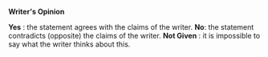 
**Writer's Opinion**

**Yes** : the statement agrees with the claims of the writer.
**No**: the statement contradicts (opposite) the claims of the writer.
**Not Given** : it is impossible to say what the writer thinks about this.






